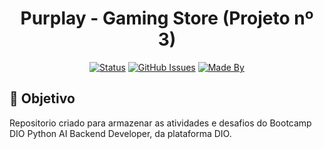<h1 align="center">Purplay - Gaming Store (Projeto nº 3)</h1>

<div align="center">

[![Status](https://img.shields.io/badge/status-In_Progress-red.svg)]()
[![GitHub Issues](https://img.shields.io/github/languages/count/Yaguera/DIO_Python_AI_Backend_Developer)]()
[![Made By](https://img.shields.io/badge/Made%20By-Yago%20Gomes-green)]()

</div>

<h2>🎯 Objetivo</h2>

<p>
  Repositorio criado para armazenar as atividades e desafios do Bootcamp DIO Python AI Backend Developer, da plataforma DIO.
</p>
<br>
